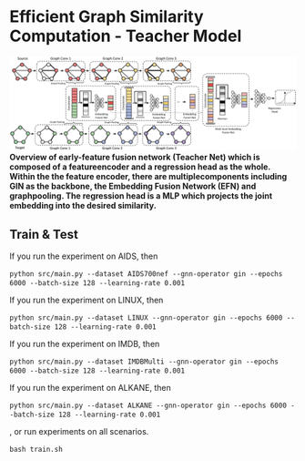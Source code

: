 # Efficient Graph Similarity Computation - Teacher Model
![GSCG-T](../Figs/Teacher-Net.png)
<b> Overview of early-feature fusion network (Teacher Net) which is composed of a featureencoder and a regression head as the whole.  Within the the feature encoder, there are multiplecomponents including GIN as the backbone, the Embedding Fusion Network (EFN) and graphpooling. The regression head is a MLP which projects the joint embedding into the desired similarity. </b>

## Train & Test
If you run the experiment on AIDS, then
```
python src/main.py --dataset AIDS700nef --gnn-operator gin --epochs 6000 --batch-size 128 --learning-rate 0.001
```
If you run the experiment on LINUX, then
```
python src/main.py --dataset LINUX --gnn-operator gin --epochs 6000 --batch-size 128 --learning-rate 0.001
```
If you run the experiment on IMDB, then
```
python src/main.py --dataset IMDBMulti --gnn-operator gin --epochs 6000 --batch-size 128 --learning-rate 0.001
```
If you run the experiment on ALKANE, then
```
python src/main.py --dataset ALKANE --gnn-operator gin --epochs 6000 --batch-size 128 --learning-rate 0.001
```
, or run experiments on all scenarios.
```
bash train.sh
```
